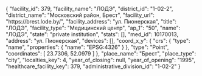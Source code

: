 {
    "facility_id": 379,
    "facility_name": "ЛОДЭ",
    "district_id": "1-02-2",
    "district_name": "Московский район, Брест",
    "facility_url": "https:\/\/brest.lode.by\/",
    "facility_address": "ул. Пионерская",
    "title": "ЛОДЭ",
    "facility_type": "Медицинский центр",
    "ap_1": "50",
    "name": "ЛОДЭ",
    "state": "private institution",
    "stats": [],
    "med_id": 10170013,
    "address": "ул. Пионерская",
    "devices": [],
    "coord_x_y": {
        "crs": {
            "type": "name",
            "properties": {
                "name": "EPSG:4326"
            }
        },
        "type": "Point",
        "coordinates": [
            23.7306,
            52.0979
        ]
    },
    "place_name": "Брест",
    "place_type": "city",
    "localties_key": 4,
    "year_of_closing": null,
    "year_of_opening": "1995",
    "healthcare_facility_key": 379,
    "administrative_division_id": "1-02-2"
}